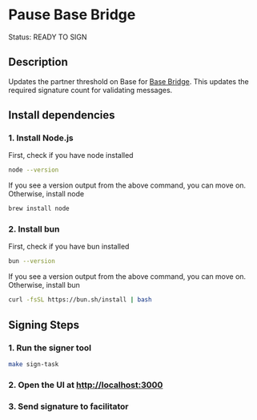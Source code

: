 # Pause Base Bridge

Status: READY TO SIGN

## Description

Updates the partner threshold on Base for [Base Bridge](https://github.com/base/bridge). This updates the required signature count for validating messages.

## Install dependencies

### 1. Install Node.js

First, check if you have node installed

```bash
node --version
```

If you see a version output from the above command, you can move on. Otherwise, install node

```bash
brew install node
```

### 2. Install bun

First, check if you have bun installed

```bash
bun --version
```

If you see a version output from the above command, you can move on. Otherwise, install bun

```bash
curl -fsSL https://bun.sh/install | bash
```

## Signing Steps

### 1. Run the signer tool

```bash
make sign-task
```

### 2. Open the UI at [http://localhost:3000](http://localhost:3000)

### 3. Send signature to facilitator

